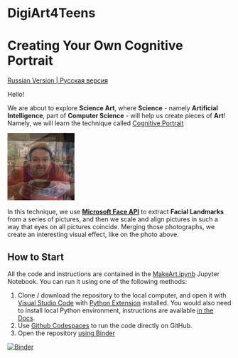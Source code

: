 # DigiArt4Teens
# Creating Your Own Cognitive Portrait

[Russian Version | Русская версия](README_Rus.md)

Hello!

We are about to explore **Science Art**, where **Science** - namely **Artificial Intelligence**, part of **Computer Science** - will help us create pieces of **Art**! Namely, we will learn the technique called [Cognitive Portrait](http://eazify.net/cognitiveportrait)

<img src="https://raw.githubusercontent.com/shwars/FaceArt/master/notebooks/img/PhoBoGuy.png" width="30%"/>

In this technique, we use **[Microsoft Face API](https://docs.microsoft.com/azure/cognitive-services/face/overview/?WT.mc_id=academic-0000-dmitryso)** to extract **Facial Landmarks** from a series of pictures, and then we scale and align pictures in such a way that eyes on all pictures coincide. Merging those photographs, we create an interesting visual effect, like on the photo above. 

## How to Start

All the code and instructions are contained in the [MakeArt.ipynb](MakeArt.ipynb) Jupyter Notebook. You can run it using one of the following methods:

1. Clone / download the repository to the local computer, and open it with [Visual Studio Code][VSCode] with [Python Extension][VSCPyExt] installed. You would also need to install local Python environment, instructions are available [in the Docs][VSCPyDoc]. 
1. Use [Github Codespaces][Codespaces] to run the code directly on GitHub.
1. Open the repository [using Binder][Binder]

[![Binder](https://mybinder.org/badge_logo.svg)](https://mybinder.org/v2/gh/shwars/DigiArt4Teens/master)

[VSCode]: https://code.visualstudio.com/?WT.mc_id=academic-0000-dmitryso
[VSCPyExt]: https://marketplace.visualstudio.com/items?itemName=ms-python.python&WT.mc_id=academic-0000-dmitryso
[VSCPyDoc]: https://code.visualstudio.com/docs/python/python-tutorial/?WT.mc_id=academic-0000-dmitryso
[Codespaces]: https://github.com/features/codespaces/?WT.mc_id=digiart-github-dmitryso
[Binder]: https://mybinder.org/v2/gh/shwars/DigiArt4Teens/master